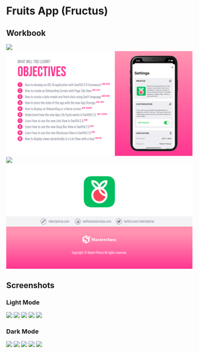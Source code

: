 # Fruits App (Fructus)

## Workbook

<div>
  <img src="Workbook/Fruits_1.png" width="500">
  <img src="Workbook/Fruits_2.png" width="500">
  <img src="Workbook/Fruits_3.png" width="500">
  <img src="Workbook/Fruits_4.png" width="500">
</div>

## Screenshots

### Light Mode

<div>
  <img src="Screenshots/Light/Light_01.png" width="250">
  <img src="Screenshots/Light/Light_02.png" width="250">
  <img src="Screenshots/Light/Light_03.png" width="250">
  <img src="Screenshots/Light/Light_04.png" width="250">
  <img src="Screenshots/Light/Light_05.png" width="250">
</div>

### Dark Mode

<div>
  <img src="Screenshots/Dark/Dark_01.png" width="250">
  <img src="Screenshots/Dark/Dark_02.png" width="250">
  <img src="Screenshots/Dark/Dark_03.png" width="250">
  <img src="Screenshots/Dark/Dark_04.png" width="250">
  <img src="Screenshots/Dark/Dark_05.png" width="250">
</div>
